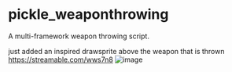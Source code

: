 # pickle_weaponthrowing
A multi-framework weapon throwing script.

just added an inspired drawsprite above the weapon that is thrown 
https://streamable.com/wws7n8
![image](https://github.com/doritohead/pickle_weaponthrowing/assets/81892751/2bb64eb1-62e3-4b8c-b1bb-48cbb32cd791)

